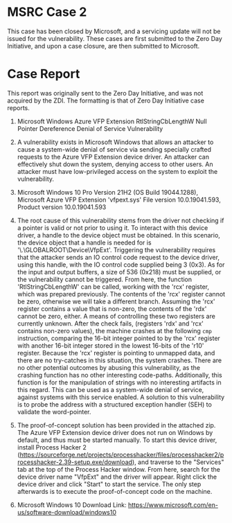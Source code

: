 # MSRC Case 2
 This case has been closed by Microsoft, and a servicing update will not be issued for the vulnerability. These cases are first submitted to the Zero Day Initiative, and upon a case closure, are then submitted to Microsoft.
 
# Case Report
 This report was originally sent to the Zero Day Initiative, and was not acquired by the ZDI. The formatting is that of Zero Day Initiative case reports.

1.	Microsoft Windows Azure VFP Extension RtlStringCbLengthW Null Pointer Dereference Denial of Service Vulnerability

2.	A vulnerability exists in Microsoft Windows that allows an attacker to cause a system-wide denial of service via sending specially crafted requests to the Azure VFP Extension device driver. An attacker can effectively shut down the system, denying access to other users. An attacker must have low-privileged access on the system to exploit the vulnerability.

3.	Microsoft Windows 10 Pro Version 21H2 (OS Build 19044.1288), Microsoft Azure VFP Extension 'vfpext.sys' File version 10.0.19041.593, Product version 10.0.19041.593

4.	The root cause of this vulnerability stems from the driver not checking if a pointer is valid or not prior to using it. To interact with this device driver, a handle to the device object must be obtained. In this scenario, the device object that a handle is needed for is '\\.\GLOBALROOT\Device\VfpExt'. Triggering the vulnerability requires that the attacker sends an IO control code request to the device driver, using this handle, with the IO control code supplied being 3 (0x3). As for the input and output buffers, a size of 536 (0x218) must be supplied, or the vulnerability cannot be triggered. From here, the function 'RtlStringCbLengthW' can be called, working with the 'rcx' register, which was prepared previously. The contents of the 'rcx' register cannot be zero, otherwise we will take a different branch. Assuming the 'rcx' register contains a value that is non-zero, the contents of the 'rdx' cannot be zero, either. A means of controlling these two registers are currently unknown. After the check fails, (registers 'rdx' and 'rcx' contains non-zero values), the machine crashes at the following `cmp` instruction, comparing the 16-bit integer pointed to by the 'rcx' register with another 16-bit integer stored in the lowest 16-bits of the 'r10' register. Because the 'rcx' register is pointing to unmapped data, and there are no try-catches in this situation, the system crashes. There are no other potential outcomes by abusing this vulnerability, as the crashing function has no other interesting code-paths. Additionally, this function is for the manipulation of strings with no interesting artifacts in this regard. This can be used as a system-wide denial of service, against systems with this service enabled. A solution to this vulnerability is to probe the address with a structured exception handler (SEH) to validate the word-pointer.

5.	The proof-of-concept solution has been provided in the attached zip. The Azure VFP Extension device driver does not run on Windows by default, and thus must be started manually. To start this device driver, install Process Hacker 2 (https://sourceforge.net/projects/processhacker/files/processhacker2/processhacker-2.39-setup.exe/download), and traverse to the "Services" tab at the top of the Process Hacker window. From here, search for the device driver name "VfpExt" and the driver will appear. Right click the device driver and click "Start" to start the service. The only step afterwards is to execute the proof-of-concept code on the machine.

6.	Microsoft Windows 10 Download Link: https://www.microsoft.com/en-us/software-download/windows10
